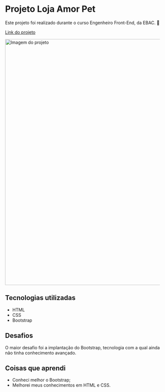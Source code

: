 # Projeto Loja Amor Pet

Este projeto foi realizado durante o curso Engenheiro Front-End, da EBAC. 💖

[Link do projeto](https://tinyurl.com/amor-pet)

<img src="https://i.ibb.co/G00bv7k/amor-pet.png" alt="Imagem do projeto" width="800"/>

## Tecnologias utilizadas

- HTML
- CSS
- Bootstrap

## Desafios

O maior desafio foi a implantação do Bootstrap, tecnologia com a qual ainda não tinha conhecimento avançado.

## Coisas que aprendi

- Conheci melhor o Bootstrap;
- Melhorei meus conhecimentos em HTML e CSS.
